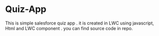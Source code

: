 # Quiz-App

This is simple salesforce quiz app . it is created in LWC using javascript, Html and LWC component .  you can find source code in repo. 
